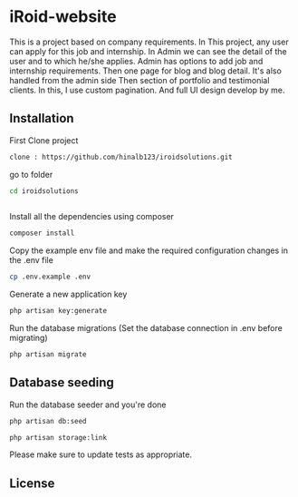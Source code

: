 # iRoid-website

This is a project based on company requirements.
In This project, any user can apply for this job and internship.
In Admin we can see the detail of the user and to which he/she applies.
Admin has options to add job and internship requirements.
Then one page for blog and blog detail. It's also handled from the admin side
Then section of portfolio and testimonial clients.
In this, I use custom pagination.
And full UI design develop by me.

## Installation
First Clone project
```bash
clone : https://github.com/hinalb123/iroidsolutions.git  
```
go to folder
```bash
cd iroidsolutions
 
```
Install all the dependencies using composer

```bash
composer install
```
Copy the example env file and make the required configuration changes in the .env file

```bash
cp .env.example .env
```
Generate a new application key
```bash
php artisan key:generate
```
Run the database migrations (Set the database connection in .env before migrating)
```bash
php artisan migrate
```

## Database seeding

Run the database seeder and you're done
```bash
php artisan db:seed

php artisan storage:link
```

Please make sure to update tests as appropriate.

## License
